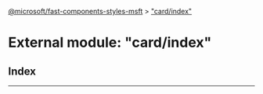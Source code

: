 [@microsoft/fast-components-styles-msft](../README.md) > ["card/index"](../modules/_card_index_.md)

# External module: "card/index"

## Index

---

